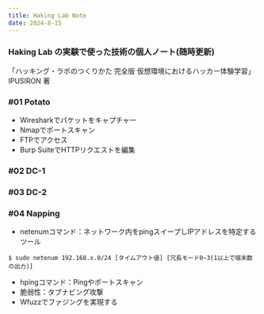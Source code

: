 ```yaml
---
title: Haking Lab Note
date: 2024-8-15
---
```

### Haking Lab の実験で使った技術の個人ノート(随時更新)
「ハッキング・ラボのつくりかた 完全版 仮想環境におけるハッカー体験学習」 IPUSIRON 著

### #01 Potato
- Wiresharkでパケットをキャプチャー  
- Nmapでポートスキャン  
- FTPでアクセス  
- Burp SuiteでHTTPリクエストを編集  
### #02 DC-1

### #03 DC-2

### #04 Napping
- netenumコマンド：ネットワーク内をpingスイープしIPアドレスを特定するツール  
~~~
$ sudo netenum 192.168.x.0/24 [タイムアウト値] [冗長モード0~3(1以上で端末数の出力)]
~~~  
- hpingコマンド：Pingやポートスキャン  
- 脆弱性：タブナビング攻撃  
- Wfuzzでファジングを実現する  




